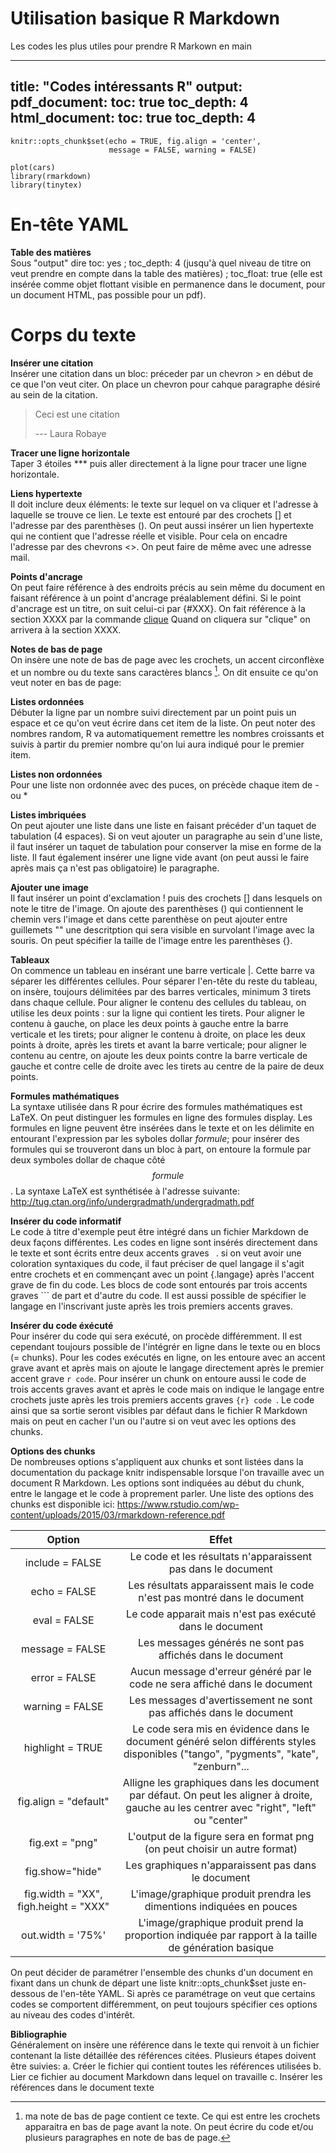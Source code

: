 # Utilisation basique R Markdown
Les codes les plus utiles pour prendre R Markown en main

---
title: "Codes intéressants R"
output:
  pdf_document:
    toc: true
    toc_depth: 4
  html_document:
    toc: true
    toc_depth: 4
---

```{r setup, include=FALSE}
knitr::opts_chunk$set(echo = TRUE, fig.align = 'center', 
                      message = FALSE, warning = FALSE)
```

```{r}
plot(cars)
library(rmarkdown)
library(tinytex)
```

# En-tête YAML

**Table des matières**    
Sous "output" dire toc: yes ; toc_depth: 4 (jusqu'à quel niveau de titre on veut prendre en compte dans la table des matières) ; toc_float: true (elle est insérée comme objet flottant visible en permanence dans le document, pour un document HTML, pas possible pour un pdf).

# Corps du texte

**Insérer une citation**   
Insérer une citation dans un bloc: préceder par un chevron > en début de ce que l'on veut citer. On place un chevron pour cahque paragraphe désiré au sein de la citation.

> Ceci est une citation
>
> --- Laura Robaye

**Tracer une ligne horizontale**     
Taper 3 étoiles *** puis aller directement à la ligne pour tracer une ligne horizontale.

**Liens hypertexte**    
Il doit inclure deux éléments: le texte sur lequel on va cliquer et l'adresse à laquelle se trouve ce lien. Le texte est entouré par des crochets [] et l'adresse par des parenthèses ().
On peut aussi insérer un lien hypertexte qui ne contient que l'adresse réelle et visible. Pour cela on encadre l'adresse par des chevrons <>. On peut faire de même avec une adresse mail.

**Points d'ancrage**    
On peut faire référence à des endroits précis au sein même du document en faisant référence à un point d'ancrage préalablement défini. Si le point d'ancrage est un titre, on suit celui-ci par {#XXX}. On fait référence à la section XXXX par la commande [clique](#XXX) Quand on cliquera sur "clique" on arrivera à la section XXXX.

**Notes de bas de page**    
On insère une note de bas de page avec les crochets, un accent circonflèxe et un nombre ou du texte sans caractères blancs [^1].
On dit ensuite ce qu'on veut noter en bas de page:
[^1]: ma note de bas de page contient ce texte.
Ce qui est entre les crochets apparaitra en bas de page avant la note. On peut écrire du code et/ou plusieurs paragraphes en note de bas de page.

**Listes ordonnées**    
Débuter la ligne par un nombre suivi directement par un point puis un espace et ce qu'on veut écrire dans cet item de la liste. On peut noter des nombres random, R va automatiquement remettre les nombres croissants et suivis à partir du premier nombre qu'on lui aura indiqué pour le premier item.

**Listes non ordonnées**     
Pour une liste non ordonnée avec des puces, on précède chaque item de - ou *

**Listes imbriquées**     
On peut ajouter une liste dans une liste en faisant précéder d'un taquet de tabulation (4 espaces). Si on veut ajouter un paragraphe au sein d'une liste, il faut insérer un taquet de tabulation pour conserver la mise en forme de la liste. Il faut également insérer une ligne vide avant (on peut aussi le faire après mais ça n'est pas obligatoire) le paragraphe.

**Ajouter une image**    
Il faut insérer un point d'exclamation ! puis des crochets [] dans lesquels on note le titre de l'image. On ajoute des parenthèses () qui contiennent le chemin vers l'image et dans cette parenthèse on peut ajouter entre guillemets "" une descritption qui sera visible en survolant l'image avec la souris. On peut spécifier la taille de l'image entre les parenthèses {}.

**Tableaux**     
On commence un tableau en insérant une barre verticale |. Cette barre va séparer les différentes cellules. Pour séparer l'en-tête du reste du tableau, on insère, toujours délimitées par des barres verticales, minimum 3 tirets dans chaque cellule. Pour aligner le contenu des cellules du tableau, on utilise les deux points : sur la ligne qui contient les tirets. Pour aligner le contenu à gauche, on place les deux points à gauche entre la barre verticale et les tirets; pour aligner le contenu à droite, on place les deux points à droite, après les tirets et avant la barre verticale; pour aligner le contenu au centre, on ajoute les deux points contre la barre verticale de gauche et contre celle de droite avec les tirets au centre de la paire de deux points.

**Formules mathématiques**    
La syntaxe utilisée dans R pour écrire des formules mathématiques est LaTeX. On peut distinguer les formules en ligne des formules display. Les formules en ligne peuvent être insérées dans le texte et on les délimite en entourant l'expression par les syboles dollar $formule$; pour insérer des formules qui se trouveront dans un bloc à part, on entoure la formule par deux symboles dollar de chaque côté $$formule$$. La syntaxe LaTeX est synthétisée à l'adresse suivante: <http://tug.ctan.org/info/undergradmath/undergradmath.pdf>

**Insérer du code informatif**    
Le code à titre d'exemple peut être intégré dans un fichier Markdown de deux façons différentes. Les codes en ligne sont insérés directement dans le texte et sont écrits entre deux accents graves ` `. si on veut avoir une coloration syntaxiques du code, il faut préciser de quel langage il s'agit entre crochets et en commençant avec un point {.langage} après l'accent grave de fin du code. Les blocs de code sont entourés par trois accents graves ``` de part et d'autre du code. Il est aussi possible de spécifier le langage en l'inscrivant juste après les trois premiers accents graves.

**Insérer du code éxécuté**    
Pour insérer du code qui sera exécuté, on procède différemment. Il est cependant toujours possible de l'intégrér en ligne dans le texte ou en blocs (= chunks). Pour les codes exécutés en ligne, on les entoure avec an accent grave avant et après mais on ajoute le langage directement après le premier accent grave `r code`. Pour insérer un chunk on entoure aussi le code de trois accents graves avant et après le code mais on indique le langage entre crochets juste après les trois premiers accents graves ```{r} code ```. Le code ainsi que sa sortie seront visibles par défaut dans le fichier R Markdown mais on peut en cacher l'un ou l'autre si on veut avec les options des chunks.

**Options des chunks**     
De nombreuses options s'appliquent aux chunks et sont listées dans la documentation du package knitr indispensable lorsque l'on travaille avec un document R Markdown. Les options sont indiquées au début du chunk, entre le langage et le code à proprement parler. Une liste des options des chunks est disponible ici: <https://www.rstudio.com/wp-content/uploads/2015/03/rmarkdown-reference.pdf>

| Option | Effet |
|:----:|:----:|
| include = FALSE  |  Le code et les résultats n'apparaissent pas dans le document  |
| echo = FALSE  |  Les résultats apparaissent mais le code n'est pas montré dans le document  |
|  eval = FALSE | Le code apparait mais n'est pas exécuté dans le document   |
| message = FALSE  |  Les messages générés ne sont pas affichés dans le document  |
| error = FALSE | Aucun message d'erreur généré par le code ne sera affiché dans le document |
|  warning = FALSE |  Les messages d'avertissement ne sont pas affichés dans le document  |
| highlight = TRUE | Le code sera mis en évidence dans le document généré selon différents styles disponibles ("tango", "pygments", "kate", "zenburn"... |
| fig.align = "default" | Alligne les graphiques dans les document par défaut. On peut les aligner à droite, gauche au les centrer avec "right", "left" ou "center" |
| fig.ext = "png" | L'output de la figure sera en format png (on peut choisir un autre format) |
|fig.show="hide"| Les graphiques n'apparaissent pas dans le document|
| fig.width = "XX", figh.height = "XXX"  |  L'image/graphique produit prendra les dimentions indiquées en pouces  |
| out.width = '75%'  |  L'image/graphique produit prend la proportion indiquée par rapport à la taille de génération basique  |

On peut décider de paramétrer l'ensemble des chunks d'un document en fixant dans un chunk de départ une liste knitr::opts_chunk$set juste en-dessous de l'en-tête YAML.
Si après ce paramétrage on veut que certains codes se comportent différemment, on peut toujours spécifier ces options au niveau des codes d'intérêt.

**Bibliographie**     
Généralement on insère une référence dans le texte qui renvoit à un fichier contenant la liste détaillée des références citées. Plusieurs étapes doivent être suivies:
a. Créer le fichier qui contient toutes les références utilisées
b. Lier ce fichier au document Markdown dans lequel on travaille
c. Insérer les références dans le document texte   

